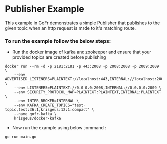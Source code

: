 # Publisher Example

This example in GoFr demonstrates a simple Publisher that publishes to the given topic when an http request is made to it's
matching route.

### To run the example follow the below steps:

- Run the docker image of kafka and zookeeper and ensure that your provided topics are created before publishing
```console
docker run --rm -d -p 2181:2181 -p 443:2008 -p 2008:2008 -p 2009:2009 \
    --env ADVERTISED_LISTENERS=PLAINTEXT://localhost:443,INTERNAL://localhost:2009 \
    --env LISTENERS=PLAINTEXT://0.0.0.0:2008,INTERNAL://0.0.0.0:2009 \
    --env SECURITY_PROTOCOL_MAP=PLAINTEXT:PLAINTEXT,INTERNAL:PLAINTEXT \
    --env INTER_BROKER=INTERNAL \
    --env KAFKA_CREATE_TOPICS="test-topic,test:36:1,krisgeus:12:1:compact" \
    --name gofr-kafka \
    krisgeus/docker-kafka
```

- Now run the example using below command :

```console
go run main.go
```

